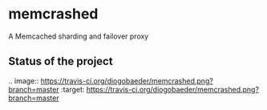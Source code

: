 memcrashed
==========

A Memcached sharding and failover proxy

Status of the project
---------------------
.. image:: https://travis-ci.org/diogobaeder/memcrashed.png?branch=master
   :target: https://travis-ci.org/diogobaeder/memcrashed.png?branch=master
